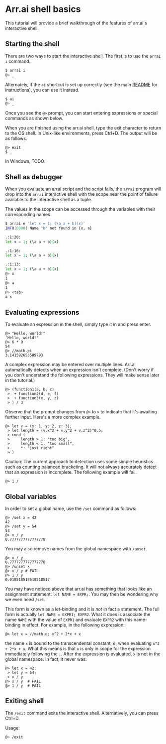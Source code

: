 # Arr.ai shell basics

This tutorial will provide a brief walkthrough of the features of arr.ai's
interactive shell.

## Starting the shell

There are two ways to start the interactive shell. The first is to use the `arrai i`
command.

```bash
$ arrai i
@> _
```

Alternately, if the `ai` shortcut is set up correctly (see the main
[README](../../README.md) for instructions), you can use it instead.

```bash
$ ai
@> _
```

Once you see the `@>` prompt, you can start entering expressions or special
commands as shown below.

When you are finished using the arr.ai shell, type the exit character to return
to the OS shell. In Unix-like environments, press Ctrl+D. The output will be as
follows.

```arrai
@> exit
$ _
```

In Windows, TODO.

## Shell as debugger

When you evaluate an arrai script and the script fails, the `arrai` program will
drop into the `arrai` interactive shell with the scope near the point of failure
available to the interactive shell as a tuple.

The values in the scope can be accessed through the variables with their
corresponding names.

```bash
$ arrai e 'let x = 1; (\a a + b)(x)'
INFO[0000] Name "b" not found in {x, a}

.:1:20:
let x = 1; (\a a + b)(x)

.:1:16:
let x = 1; (\a a + b)(x)

.:1:13:
let x = 1; (\a a + b)(x)
@> x
1
@> a
1
@> <tab>
a x
```

## Evaluating expressions

To evaluate an expression in the shell, simply type it in and press enter.

```arrai
@> "Hello, world!"
'Hello, world!'
@> 6 * 9
54
@> //math.pi
3.141592653589793
```

A complex expression may be entered over multiple lines. Arr.ai automatically
detects when an expression isn't complete. (Don't worry if you don't understand
the following expressions. They will make sense later in the tutorial.)

```arrai
@> (function1(a, b, c)
 >  + function2(d, e, f)
 >  + function3(x, y, z)
 > ) / 3
```

Observe that the prompt changes from `@>` to `>` to indicate that it's awaiting
further input. Here's a more complex example.

```arrai
@> let v = (x: 1, y: 2, z: 3);
 > let length = (v.x^2 + v.y^2 + v.z^2)^0.5;
 > cond (
 >     length > 1: "too big",
 >     length < 1: "too small",
 >     *: "just right"
 > )
```

Caution: The current approach to detection uses some simple heuristics such as
counting balanced bracketing. It will not always accurately detect that an
expression is incomplete. The following example will fail.

```arrai
@> 1 /
```

## Global variables

In order to set a global name, use the `/set` command as follows:

```arrai
@> /set x = 42
42
@> /set y = 54
54
@> x / y
0.7777777777777778
```

You may also remove names from the global namespace with `/unset`.

```arrai
@> x / y
0.7777777777777778
@> /unset x
@> x / y # FAIL
@> 1 / y
0.018518518518518517
```

You may have noticed above that arr.ai has something that looks like an assignment
statement: `let NAME = EXPR;`. You may then be wondering why we even need
`/set`.

This form is known as a let-binding and it is *not* in fact a statement. The
full form is actually `let NAME = EXPR1; EXPR2`. What it does is associate
the name `NAME` with the value of `EXPR1` and evaluate `EXPR2` with this
name-binding in effect. For example, in the following expression:

```arrai
@> let x = //math.e; x^2 + 2*x + x
```

the name `x` is bound to the transcendental constant, *e*, when evaluating
`x^2 + 2*x + x`. What this means is that `x` is only in scope for the expression
immediately following the `;`. After the expression is evaluated, `x` is not in
the global namespace. In fact, it never was:

```arrai
@> let x = 42;
 > let y = 54;
 > x / y
@> x / y  # FAIL
@> 1 / y  # FAIL
```

## Exiting shell

The `/exit` command exits the interactive shell. Alternatively, you can press
Ctrl+D.

Usage:

```bash
@> /exit
```
